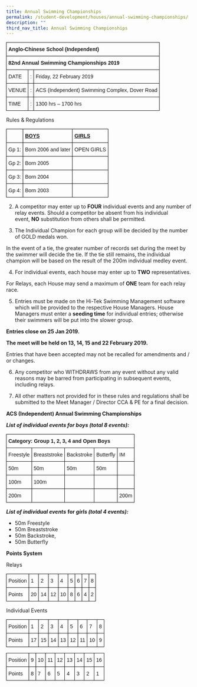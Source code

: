 ```yaml
---
title: Annual Swimming Championships
permalink: /student-development/houses/annual-swimming-championships/
description: ""
third_nav_title: Annual Swimming Championships
---
```

<style type="text/css">
.tg  {border-collapse:collapse;border-spacing:0;}
.tg td{border-color:black;border-style:solid;border-width:1px;font-family:Arial, sans-serif;font-size:14px;
  overflow:hidden;padding:10px 5px;word-break:normal;}
.tg th{border-color:black;border-style:solid;border-width:1px;font-family:Arial, sans-serif;font-size:14px;
  font-weight:normal;overflow:hidden;padding:10px 5px;word-break:normal;}
.tg .tg-0lax{text-align:left;vertical-align:top}
</style>
<table class="tg">
<thead>
  <tr>
    <th class="tg-0lax" colspan="3"><span style="font-weight:bold">Anglo-Chinese School (Independent)</span></th>
  </tr>
</thead>
<tbody>
  <tr>
    <td class="tg-0lax" colspan="3"><span style="font-weight:bold">82nd Annual Swimming Championships 2019</span></td>
  </tr>
  <tr>
    <td class="tg-0lax">DATE</td>
    <td class="tg-0lax">:</td>
    <td class="tg-0lax">Friday, 22 February 2019</td>
  </tr>
  <tr>
    <td class="tg-0lax">VENUE</td>
    <td class="tg-0lax">:</td>
    <td class="tg-0lax">ACS (Independent) Swimming Complex, Dover Road</td>
  </tr>
  <tr>
    <td class="tg-0lax">TIME</td>
    <td class="tg-0lax">:</td>
    <td class="tg-0lax">1300 hrs – 1700 hrs</td>
  </tr>
</tbody>
</table>

Rules & Regulations

<style type="text/css">
.tg  {border-collapse:collapse;border-spacing:0;}
.tg td{border-color:black;border-style:solid;border-width:1px;font-family:Arial, sans-serif;font-size:14px;
  overflow:hidden;padding:10px 5px;word-break:normal;}
.tg th{border-color:black;border-style:solid;border-width:1px;font-family:Arial, sans-serif;font-size:14px;
  font-weight:normal;overflow:hidden;padding:10px 5px;word-break:normal;}
.tg .tg-cly1{text-align:left;vertical-align:middle}
.tg .tg-akbm{font-weight:bold;text-align:left;text-decoration:underline;vertical-align:top}
.tg .tg-0lax{text-align:left;vertical-align:top}
</style>
<table class="tg">
<thead>
  <tr>
    <th class="tg-cly1"></th>
    <th class="tg-akbm">BOYS</th>
    <th class="tg-akbm">GIRLS</th>
  </tr>
</thead>
<tbody>
  <tr>
    <td class="tg-0lax">Gp 1:</td>
    <td class="tg-0lax">Born 2006 and later</td>
    <td class="tg-0lax">OPEN GIRLS</td>
  </tr>
  <tr>
    <td class="tg-0lax">Gp 2:</td>
    <td class="tg-0lax">Born 2005</td>
    <td class="tg-cly1"></td>
  </tr>
  <tr>
    <td class="tg-0lax">Gp 3:</td>
    <td class="tg-0lax">Born 2004</td>
    <td class="tg-cly1"></td>
  </tr>
  <tr>
    <td class="tg-0lax">Gp 4:</td>
    <td class="tg-0lax">Born 2003</td>
    <td class="tg-cly1"></td>
  </tr>
</tbody>
</table>

2.  A competitor may enter up to **FOUR** individual events and any number of relay events. Should a competitor be absent from his individual event, **NO** substitution from others shall be permitted.

3.  The Individual Champion for each group will be decided by the number of GOLD medals won.

In the event of a tie, the greater number of records set during the meet by the swimmer will decide the tie. If the tie still remains, the individual champion will be based on the result of the 200m individual medley event.

4.  For individual events, each house may enter up to **TWO** representatives.

For Relays, each House may send a maximum of **ONE** team for each relay race.

5.  Entries must be made on the Hi-Tek Swimming Management software which will be provided to the respective House Managers. House Managers must enter a **seeding time** for individual entries; otherwise their swimmers will be put into the slower group.

**Entries close on 25 Jan 2019.**

**The meet will be held on 13, 14, 15 and 22 February 2019.**

Entries that have been accepted may not be recalled for amendments and / or changes.

6.  Any competitor who WITHDRAWS from any event without any valid reasons may be barred from participating in subsequent events, including relays.

7.  All other matters not provided for in these rules and regulations shall be submitted to the Meet Manager / Director CCA & PE for a final decision.

**ACS (Independent) Annual Swimming Championships**

**_List of individual events for boys (total 8 events):_**

<style type="text/css">
.tg  {border-collapse:collapse;border-spacing:0;}
.tg td{border-color:black;border-style:solid;border-width:1px;font-family:Arial, sans-serif;font-size:14px;
  overflow:hidden;padding:10px 5px;word-break:normal;}
.tg th{border-color:black;border-style:solid;border-width:1px;font-family:Arial, sans-serif;font-size:14px;
  font-weight:normal;overflow:hidden;padding:10px 5px;word-break:normal;}
.tg .tg-cly1{text-align:left;vertical-align:middle}
.tg .tg-1wig{font-weight:bold;text-align:left;vertical-align:top}
.tg .tg-0lax{text-align:left;vertical-align:top}
</style>
<table class="tg">
<thead>
  <tr>
    <th class="tg-1wig" colspan="5">Category: Group 1, 2, 3, 4 and Open Boys</th>
  </tr>
</thead>
<tbody>
  <tr>
    <td class="tg-0lax">Freestyle</td>
    <td class="tg-0lax">Breaststroke</td>
    <td class="tg-0lax">Backstroke</td>
    <td class="tg-0lax">Butterfly</td>
    <td class="tg-0lax">IM</td>
  </tr>
  <tr>
    <td class="tg-0lax">50m</td>
    <td class="tg-0lax">50m</td>
    <td class="tg-0lax">50m</td>
    <td class="tg-0lax">50m</td>
    <td class="tg-cly1"></td>
  </tr>
  <tr>
    <td class="tg-0lax">100m</td>
    <td class="tg-0lax">100m</td>
    <td class="tg-cly1"></td>
    <td class="tg-cly1"></td>
    <td class="tg-cly1"></td>
  </tr>
  <tr>
    <td class="tg-0lax">200m</td>
    <td class="tg-cly1"></td>
    <td class="tg-cly1"></td>
    <td class="tg-cly1"></td>
    <td class="tg-0lax">200m</td>
  </tr>
</tbody>
</table>

**_List of individual events_** **for _girls (total 4 events):_** 

*   50m Freestyle
*   50m Breaststroke
*   50m Backstroke,
*   50m Butterfly

**Points System**

Relays

<style type="text/css">
.tg  {border-collapse:collapse;border-spacing:0;}
.tg td{border-color:black;border-style:solid;border-width:1px;font-family:Arial, sans-serif;font-size:14px;
  overflow:hidden;padding:10px 5px;word-break:normal;}
.tg th{border-color:black;border-style:solid;border-width:1px;font-family:Arial, sans-serif;font-size:14px;
  font-weight:normal;overflow:hidden;padding:10px 5px;word-break:normal;}
.tg .tg-0lax{text-align:left;vertical-align:top}
</style>
<table class="tg">
<thead>
  <tr>
    <th class="tg-0lax">Position</th>
    <th class="tg-0lax">1</th>
    <th class="tg-0lax">2</th>
    <th class="tg-0lax">3</th>
    <th class="tg-0lax">4</th>
    <th class="tg-0lax">5</th>
    <th class="tg-0lax">6</th>
    <th class="tg-0lax">7</th>
    <th class="tg-0lax">8</th>
  </tr>
</thead>
<tbody>
  <tr>
    <td class="tg-0lax">Points</td>
    <td class="tg-0lax">20</td>
    <td class="tg-0lax">14</td>
    <td class="tg-0lax">12</td>
    <td class="tg-0lax">10</td>
    <td class="tg-0lax">8</td>
    <td class="tg-0lax">6</td>
    <td class="tg-0lax">4</td>
    <td class="tg-0lax">2</td>
  </tr>
</tbody>
</table>

Individual Events

<style type="text/css">
.tg  {border-collapse:collapse;border-spacing:0;}
.tg td{border-color:black;border-style:solid;border-width:1px;font-family:Arial, sans-serif;font-size:14px;
  overflow:hidden;padding:10px 5px;word-break:normal;}
.tg th{border-color:black;border-style:solid;border-width:1px;font-family:Arial, sans-serif;font-size:14px;
  font-weight:normal;overflow:hidden;padding:10px 5px;word-break:normal;}
.tg .tg-0lax{text-align:left;vertical-align:top}
</style>
<table class="tg">
<thead>
  <tr>
    <th class="tg-0lax">Position</th>
    <th class="tg-0lax">1</th>
    <th class="tg-0lax">2</th>
    <th class="tg-0lax">3</th>
    <th class="tg-0lax">4</th>
    <th class="tg-0lax">5</th>
    <th class="tg-0lax">6</th>
    <th class="tg-0lax">7</th>
    <th class="tg-0lax">8</th>
  </tr>
</thead>
<tbody>
  <tr>
    <td class="tg-0lax">Points</td>
    <td class="tg-0lax">17</td>
    <td class="tg-0lax">15</td>
    <td class="tg-0lax">14</td>
    <td class="tg-0lax">13</td>
    <td class="tg-0lax">12</td>
    <td class="tg-0lax">11</td>
    <td class="tg-0lax">10</td>
    <td class="tg-0lax">9</td>
  </tr>
</tbody>
</table>

<style type="text/css">
.tg  {border-collapse:collapse;border-spacing:0;}
.tg td{border-color:black;border-style:solid;border-width:1px;font-family:Arial, sans-serif;font-size:14px;
  overflow:hidden;padding:10px 5px;word-break:normal;}
.tg th{border-color:black;border-style:solid;border-width:1px;font-family:Arial, sans-serif;font-size:14px;
  font-weight:normal;overflow:hidden;padding:10px 5px;word-break:normal;}
.tg .tg-0lax{text-align:left;vertical-align:top}
</style>
<table class="tg">
<thead>
  <tr>
    <th class="tg-0lax">Position</th>
    <th class="tg-0lax">9</th>
    <th class="tg-0lax">10</th>
    <th class="tg-0lax">11</th>
    <th class="tg-0lax">12</th>
    <th class="tg-0lax">13</th>
    <th class="tg-0lax">14</th>
    <th class="tg-0lax">15</th>
    <th class="tg-0lax">16</th>
  </tr>
</thead>
<tbody>
  <tr>
    <td class="tg-0lax">Points</td>
    <td class="tg-0lax">8</td>
    <td class="tg-0lax">7</td>
    <td class="tg-0lax">6</td>
    <td class="tg-0lax">5</td>
    <td class="tg-0lax">4</td>
    <td class="tg-0lax">3</td>
    <td class="tg-0lax">2</td>
    <td class="tg-0lax">1</td>
  </tr>
</tbody>
</table>